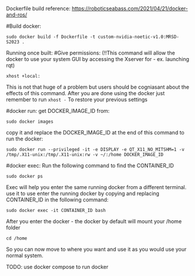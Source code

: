 Dockerfile build reference: 
https://roboticseabass.com/2021/04/21/docker-and-ros/


#Build docker: 
```
sudo docker build -f Dockerfile -t custom-nvidia-noetic-v1.0:MRSD-S2023 .
```
Running once built: 
#Give permissions:
(!!This command will allow the docker to use your system GUI by accessing the Xserver for - ex. launching rqt)
```
xhost +local:
```
This is not that huge of a problem but users should be cogniasant about the effects of this command.
After you are done using the docker just remember to run ``` xhost - ``` To restore your previous settings

#docker run:
get DOCKER_IMAGE_ID from:
```
sudo docker images
```

copy it and replace the DOCKER_IMAGE_ID at the end of this command to run the docker:
```
sudo docker run --privileged -it -e DISPLAY -e QT_X11_NO_MITSHM=1 -v /tmp/.X11-unix:/tmp/.X11-unix:rw -v ~/:/home DOCKER_IMAGE_ID
```

#docker exec:
Run the following command to find the CONTAINER_ID
```
sudo docker ps 
```

Exec will help you enter the same running docker from a different terminal.
use it to use enter the running docker by copying and replacing CONTAINER_ID in the following command:
```
sudo docker exec -it CONTAINER_ID bash
```

After you enter the docker - the docker by default will mount your /home folder
```
cd /home
```
So you can now move to where you want and use it as you would use your normal system.

TODO: 
use docker compose to run docker
